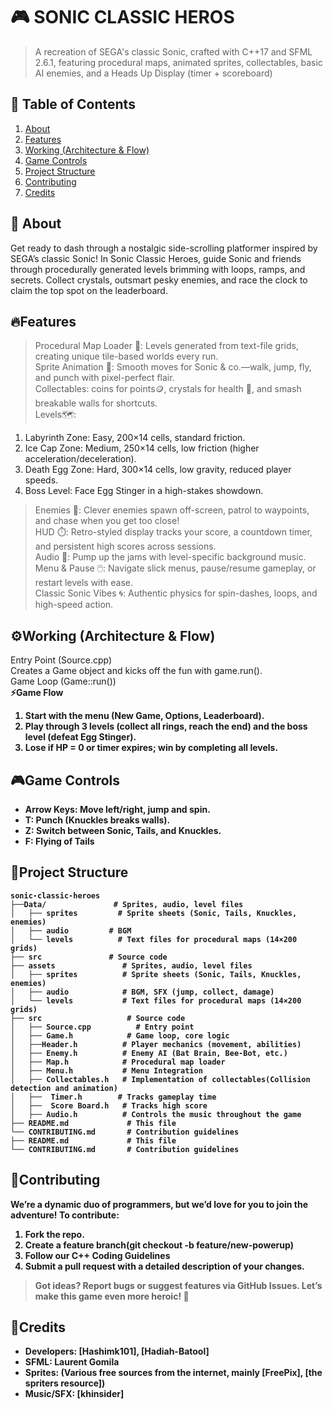 
# 🎮 SONIC CLASSIC HEROS
> A recreation of SEGA's classic Sonic, crafted with C++17 and SFML 2.6.1, featuring procedural maps, animated sprites, collectables, basic AI enemies, and a Heads Up Display (timer + scoreboard)
## 🚀 Table of Contents  
1. [About](#about)  
2. [Features](#features)  
3. [Working (Architecture & Flow)](#working-architecture--flow)  
4. [Game Controls](#game-controls)  
5. [Project Structure](#project-structure)  
6. [Contributing](#contributing)  
7. [Credits](#credits)  

## 📖 About  
Get ready to dash through a nostalgic side-scrolling platformer inspired by SEGA’s classic Sonic! In Sonic Classic Heroes, guide Sonic and friends through procedurally generated levels brimming with loops, ramps, and secrets. Collect crystals, outsmart pesky enemies, and race the clock to claim the top spot on the leaderboard. 
## 🔥Features
>Procedural Map Loader 📍: Levels generated from text-file grids, creating unique tile-based worlds every run.<br>
>Sprite Animation 🎥: Smooth moves for Sonic & co.—walk, jump, fly, and punch with pixel-perfect flair.<br>
>Collectables: coins for points🪙, crystals for health 💎, and smash breakable walls  for shortcuts.<br>
> Levels🗺️:<br>
1. Labyrinth Zone: Easy, 200×14 cells, standard friction.<br>
2. Ice Cap Zone: Medium, 250×14 cells, low friction (higher acceleration/deceleration).<br>
3. Death Egg Zone: Hard, 300×14 cells, low gravity, reduced player speeds.<br>
4. Boss Level: Face Egg Stinger in a high-stakes showdown.<br>
>Enemies 🤖: Clever  enemies spawn off-screen, patrol to waypoints, and chase when you get too close!<br>
>HUD ⏱️: Retro-styled display tracks your score, a countdown timer, and persistent high scores across sessions.<br>
>Audio 🎵: Pump up the jams with level-specific background music.<br>
>Menu & Pause 🖱️: Navigate slick menus, pause/resume gameplay, or restart levels with ease.<br>
>Classic Sonic Vibes 🌀: Authentic physics for spin-dashes, loops, and high-speed action.

## ⚙️Working (Architecture & Flow)
Entry Point (Source.cpp) <br>
Creates a Game object and kicks off the fun with game.run().<br>
Game Loop (Game::run())<br>
<b>⚡Game Flow
1. Start with the menu (New Game, Options,  Leaderboard).
2. Play through 3 levels (collect all rings, reach the end) and the boss level (defeat Egg Stinger).
3. Lose if HP = 0 or timer expires; win by completing all levels.
 ## 🎮Game Controls
* Arrow Keys: Move left/right, jump and spin.
* T: Punch (Knuckles breaks walls).
* Z: Switch between Sonic, Tails, and Knuckles.
* F: Flying of Tails

## 📂Project Structure
```plaintext
sonic-classic-heroes
├──Data/               # Sprites, audio, level files
│   ├── sprites         # Sprite sheets (Sonic, Tails, Knuckles, enemies)
│   ├── audio         # BGM
│   └── levels          # Text files for procedural maps (14×200 grids)
├── src               # Source code
├── assets               # Sprites, audio, level files
│   ├── sprites          # Sprite sheets (Sonic, Tails, Knuckles, enemies)
│   ├── audio            # BGM, SFX (jump, collect, damage)
│   └── levels           # Text files for procedural maps (14×200 grids)
├── src                   # Source code
│   ├── Source.cpp          # Entry point
│   ├── Game.h            # Game loop, core logic
│   ├──Header.h          # Player mechanics (movement, abilities)
│   ├── Enemy.h          # Enemy AI (Bat Brain, Bee-Bot, etc.)
│   ├── Map.h            # Procedural map loader
│   ├── Menu.h           # Menu Integration
│   ├── Collectables.h   # Implementation of collectables(Collision detection and animation)
│   ├──  Timer.h        # Tracks gameplay time
│   ├──  Score Board.h   # Tracks high score
│   ├── Audio.h          # Controls the music throughout the game
├── README.md             # This file
└── CONTRIBUTING.md       # Contribution guidelines
├── README.md             # This file
└── CONTRIBUTING.md       # Contribution guidelines
```
## 🤝Contributing
We’re a dynamic duo of programmers, but we’d love for you to join the adventure! To contribute:
1. Fork the repo.
2. Create a feature branch(git checkout -b feature/new-powerup)
3.  Follow our C++ Coding Guidelines
4.  Submit a pull request with a detailed description of your changes.<br>
> Got ideas? Report bugs or suggest features via GitHub Issues. Let’s make this game even more heroic! 🦸
## 📜Credits
* Developers: [Hashimk101], [Hadiah-Batool]
* SFML: Laurent Gomila
* Sprites: (Various free sources from the internet, mainly [FreePix], [the spriters resource])
* Music/SFX: [khinsider]
